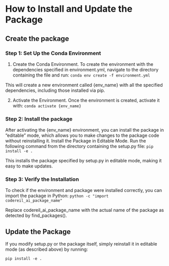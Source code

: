 # How to Install and Update the Package #

## Create the package ##

### Step 1: Set Up the Conda Environment

1. Create the Conda Environment. To create the environment with the dependencies specified in environment.yml, navigate to the directory containing the file and run:
`conda env create -f environment.yml`

This will create a new environment called {env_name} with all the specified dependencies, including those installed via pip.

2. Activate the Environment. Once the environment is created, activate it with:
`conda activate {env_name}`


### Step 2: Install the package

After activating the {env_name} environment, you can install the package in “editable” mode, which allows you to make changes to the package code without reinstalling it.
Install the Package in Editable Mode. Run the following command from the directory containing the setup.py file:
`pip install -e .`

This installs the package specified by setup.py in editable mode, making it easy to make updates.


### Step 3: Verify the Installation
To check if the environment and package were installed correctly, you can import the package in Python:
`python -c "import codereil_ai_package_name"`

Replace codereil_ai_package_name with the actual name of the package as detected by find_packages().


## Update the Package ##

If you modify setup.py or the package itself, simply reinstall it in editable mode (as described above) by running:

`pip install -e .`




